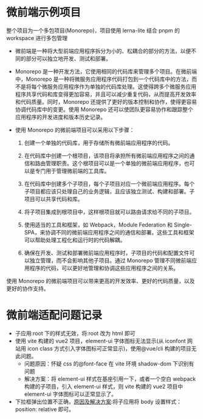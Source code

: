# 微前端示例项目

整个项目为一个多包项目(Monorepo)，项目使用 lerna-lite 结合 pnpm 的 workspace 进行多包管理

- 微前端是一种将大型前端应用程序拆分为小的、松耦合的部分的方法，以便不同的部分可以独立地开发、测试和部署。

- Monorepo 是一种开发方法，它使用相同的代码库来管理多个项目。在微前端中，Monorepo 是一种将微服务应用程序代码打包到一个代码库中的方法，而不是将每个微服务应用程序作为单独的代码库处理。这使得跨多个微服务应用程序共享代码和库变得更加容易，并且可以减少重复代码，从而提高开发效率和代码质量。同时，Monorepo 还提供了更好的版本控制和协作，使得更容易协调代码库中的变更。使用 Monorepo 还可以使团队更容易协作和跟踪整个应用程序的开发进度和版本历史记录。

- 使用 Monorepo 的微前端项目可以采用以下步骤：

  1. 创建一个单独的代码库，用于存储所有微前端应用程序的代码。

  2. 在代码库中创建一个根项目，该项目将承担所有微前端应用程序之间的通信和路由管理职责。这个根项目可以是一个单独的微前端应用程序，也可以是专门用于管理微前端的工具库。

  3. 在代码库中创建多个子项目，每个子项目对应一个微前端应用程序。每个子项目都应该只处理自己的业务逻辑，且应该独立测试、构建和部署。子项目可以共享代码和库。

  4. 将子项目集成到根项目中，这样根项目就可以路由请求给不同的子项目。

  5. 使用适当的工具和框架，如 Webpack，Module Federation 和 Single-SPA，来协调不同的微前端应用程序之间的通信和部署。这些工具和框架可以帮助处理工程化和运行时的代码解耦。

  6. 确保在开发、测试和部署微前端应用程序时，子项目的代码和配置文件可以独立管理，而不会影响其他子项目。通过 Monorepo 管理不同微前端应用程序的代码，可以更好地管理和协调这些应用程序之间的关系。

使用 Monorepo 的微前端项目可以带来更高的开发效率、更好的代码质量，以及更好的协作支持。

# 微前端适配问题记录

- 子应用:root 下的样式无效，将:root 改为 html 即可
- 使用 vite 构建的 vue2 项目，element-ui 字体图标无法显示(从 iconfont 网站用 icon class 方式引入字体图标可正常显示)，使用@vue/cli 构建的项目无此问题。
  - 问题原因：怀疑 css 的@font-face 在 vite 环境 shadow-dom 下识别有问题
  - 解决方案：将 element-ui 样式在基座引用一下，或者一个空白 webpack 构建的子项目，引入 element-ui 样式，则 vite 构建的 vue2 项目中 element-ui 字体图标可以正常显示了。
- 下拉框弹出位置不正确，[原因及解决方案](https://wujie-micro.github.io/doc/question/#_4%E3%80%81%E5%86%92%E6%B3%A1%E7%B3%BB%E5%88%97%E7%BB%84%E4%BB%B6-%E6%AF%94%E5%A6%82%E4%B8%8B%E6%8B%89%E6%A1%86-%E5%BC%B9%E5%87%BA%E4%BD%8D%E7%BD%AE%E4%B8%8D%E6%AD%A3%E7%A1%AE):将子应用将 body 设置样式： position: relative 即可。
